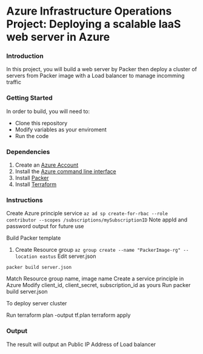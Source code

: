 # Azure Infrastructure Operations Project: Deploying a scalable IaaS web server in Azure

### Introduction
In this project, you will build a web server by Packer then deploy a cluster of servers from Packer image with a Load balancer to manage incomming traffic

### Getting Started
In order to build, you will need to:
* Clone this repository
* Modify variables as your enviroment
* Run the code

### Dependencies
1. Create an [Azure Account](https://portal.azure.com) 
2. Install the [Azure command line interface](https://docs.microsoft.com/en-us/cli/azure/install-azure-cli?view=azure-cli-latest)
3. Install [Packer](https://www.packer.io/downloads)
4. Install [Terraform](https://www.terraform.io/downloads.html)

### Instructions
Create Azure principle service
```az ad sp create-for-rbac --role contributor --scopes /subscriptions/mySubscriptionID```
Note appId and password output for future use

Build Packer template
1. Create Resource group
```az group create --name "PackerImage-rg" --location eastus```
Edit server.json

```packer build server.json```

Match Resource group name, image name
Create a service principle in Azure
Modify client_id, client_secret, subscription_id as yours
Run packer build server.json

To deploy server cluster

Run
terraform plan -output tf.plan
terraform apply

### Output
The result will output an Public IP Address of Load balancer 
